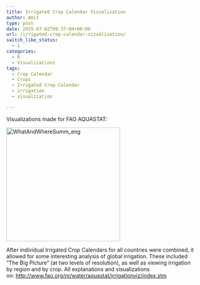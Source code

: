 ```yaml
---
title: Irrigated Crop Calendar Vizualisation
author: Amit
type: post
date: 2015-07-02T09:37:04+00:00
url: /irrigated-crop-calendar-vizualisation/
switch_like_status:
  - 1
categories:
  - R
  - Visualizations
tags:
  - Crop Calendar
  - Crops
  - Irrigated Crop Calendar
  - irrigation
  - visualization

---
```

Visualizations made for FAO AQUASTAT:

[<img class="alignnone size-medium wp-image-362" src="https://i1.wp.com/amitkohli.com/wp-content/uploads/2015/07/WhatAndWhereSumm_eng.png?resize=300%2C300" alt="WhatAndWhereSumm_eng" width="300" height="300" srcset="https://i1.wp.com/amitkohli.com/wp-content/uploads/2015/07/WhatAndWhereSumm_eng.png?resize=300%2C300 300w, https://i1.wp.com/amitkohli.com/wp-content/uploads/2015/07/WhatAndWhereSumm_eng.png?resize=150%2C150 150w, https://i1.wp.com/amitkohli.com/wp-content/uploads/2015/07/WhatAndWhereSumm_eng.png?resize=1024%2C1024 1024w, https://i1.wp.com/amitkohli.com/wp-content/uploads/2015/07/WhatAndWhereSumm_eng.png?resize=432%2C432 432w, https://i1.wp.com/amitkohli.com/wp-content/uploads/2015/07/WhatAndWhereSumm_eng.png?resize=268%2C268 268w, https://i1.wp.com/amitkohli.com/wp-content/uploads/2015/07/WhatAndWhereSumm_eng.png?resize=700%2C700 700w, https://i1.wp.com/amitkohli.com/wp-content/uploads/2015/07/WhatAndWhereSumm_eng.png?w=1500 1500w, https://i1.wp.com/amitkohli.com/wp-content/uploads/2015/07/WhatAndWhereSumm_eng.png?w=2250 2250w" sizes="(max-width: 300px) 100vw, 300px" data-recalc-dims="1" />][1]

After individual Irrigated Crop Calendars for all countries were combined, it allowed for some interesting analysis of global irrigation. These included &#8220;The Big Picture&#8221; (at two levels of resolution), as well as viewing irrigation by region and by crop. All explanations and visualizations on: <http://www.fao.org/nr/water/aquastat/irrigationviz/index.stm>

 [1]: https://i1.wp.com/amitkohli.com/wp-content/uploads/2015/07/WhatAndWhereSumm_eng.png